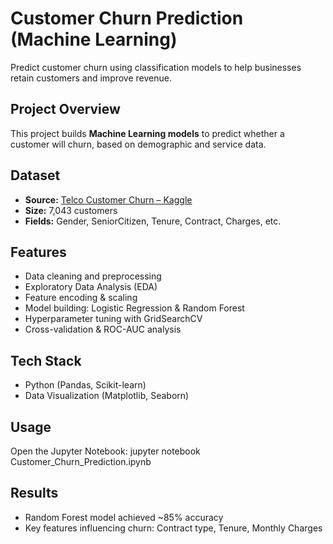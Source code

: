 # Customer Churn Prediction (Machine Learning)

Predict customer churn using classification models to help businesses retain customers and improve revenue.

## Project Overview
This project builds **Machine Learning models** to predict whether a customer will churn, based on demographic and service data.

## Dataset
- **Source:** [Telco Customer Churn – Kaggle](https://www.kaggle.com/datasets/blastchar/telco-customer-churn)
- **Size:** 7,043 customers
- **Fields:** Gender, SeniorCitizen, Tenure, Contract, Charges, etc.

## Features
- Data cleaning and preprocessing
- Exploratory Data Analysis (EDA)
- Feature encoding & scaling
- Model building: Logistic Regression & Random Forest
- Hyperparameter tuning with GridSearchCV
- Cross-validation & ROC-AUC analysis

## Tech Stack
- Python (Pandas, Scikit-learn)
- Data Visualization (Matplotlib, Seaborn)

## Usage
Open the Jupyter Notebook:
jupyter notebook Customer_Churn_Prediction.ipynb

## Results
- Random Forest model achieved ~85% accuracy
- Key features influencing churn: Contract type, Tenure, Monthly Charges
